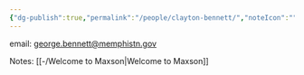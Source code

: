```yaml
---
{"dg-publish":true,"permalink":"/people/clayton-bennett/","noteIcon":"","created":"2025-01-17T13:00:42.125-06:00"}
---
```



email: george.bennett@memphistn.gov

Notes: [[-/Welcome to Maxson\|Welcome to Maxson]]